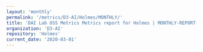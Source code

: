 ```yaml
---
layout: 'monthly'
permalink: '/metrics/D3-AI/Holmes/MONTHLY/'
title: 'DAI Lab OSS Metrics Metrics report for Holmes | MONTHLY-REPORT-2020-03-01'
organization: 'D3-AI'
repository: 'Holmes'
current_date: '2020-03-01'
---
```

